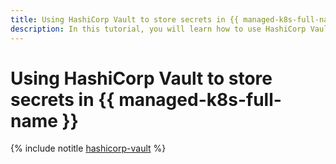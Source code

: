 ```yaml
---
title: Using HashiCorp Vault to store secrets in {{ managed-k8s-full-name }}
description: In this tutorial, you will learn how to use HashiCorp Vault to store secrets in {{ managed-k8s-name }}.
---
```


# Using HashiCorp Vault to store secrets in {{ managed-k8s-full-name }}

{% include notitle [hashicorp-vault](../../_tutorials/k8s/hashicorp-vault.md) %}
